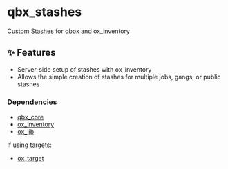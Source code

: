 # qbx_stashes
Custom Stashes for qbox and ox_inventory

## ✨ Features

- Server-side setup of stashes with ox_inventory
- Allows the simple creation of stashes for multiple jobs, gangs, or public stashes

### Dependencies

- [qbx_core](https://github.com/Qbox-project/qbx_core)
- [ox_inventory](https://github.com/overextended/ox_inventory)
- [ox_lib](https://github.com/overextended/ox_lib)

If using targets:
- [ox_target](https://github.com/overextended/ox_target)
